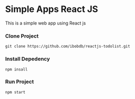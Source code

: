 # Simple Apps React JS

This is a simple web app using React js

### Clone Project

`git clone https://github.com/ibobdb/reactjs-todolist.git`

### Install Depedency

`npm insall`

### Run Project

`npm start`

